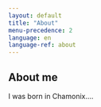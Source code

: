 ```yaml
---
layout: default
title: "About"
menu-precedence: 2
language: en
language-ref: about
---
```


## About me

I was born in Chamonix....
